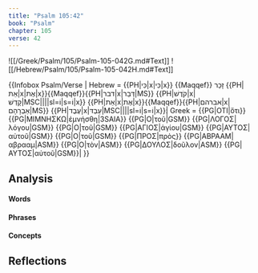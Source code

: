 ```yaml
---
title: "Psalm 105:42"
book: "Psalm"
chapter: 105
verse: 42
---
```

![[/Greek/Psalm/105/Psalm-105-042G.md#Text]]
![[/Hebrew/Psalm/105/Psalm-105-042H.md#Text]]

{{Infobox Psalm/Verse |
Hebrew = {{PH|כִּי|x|כִּי|x}} {{Maqqef}}
זָכַר
{{PH|אֵת|x|אֶת|x}}{{Maqqef}}{{PH|דבר|x|דְּבַר|MS}} {{PH|קֹדֶשׁ|x|קָדְשׁ|MSC||||sl=וֹ|s=וֹ|x}} {{PH|אֵת|x|אֶת|x}}{{Maqqef}}{{PH|אברהם|x|אַבְרָהָם|MS}} {{PH|עֶבֶד|x|עַבְדּ|MSC||||sl=וֹ|s=וֹ|x}}׃|
Greek = {{PG|ΟΤΙ|ὅτι}} {{PG|ΜΙΜΝΗΣΚΩ|ἐμνήσθη|3SAIA}} {{PG|Ο|τοῦ|GSM}} {{PG|ΛΟΓΟΣ|λόγου|GSM}} {{PG|Ο|τοῦ|GSM}} {{PG|ΑΓΙΟΣ|ἁγίου|GSM}} {{PG|ΑΥΤΟΣ|αὐτοῦ|GSM}} {{PG|Ο|τοῦ|GSM}} {{PG|ΠΡΟΣ|πρὸς}} {{PG|ΑΒΡΑΑΜ|αβρααμ|ASM}} {{PG|Ο|τὸν|ASM}} {{PG|ΔΟΥΛΟΣ|δοῦλον|ASM}} {{PG|ΑΥΤΟΣ|αὐτοῦ|GSM}}|
}}

## Analysis

#### Words

#### Phrases

#### Concepts

## Reflections
